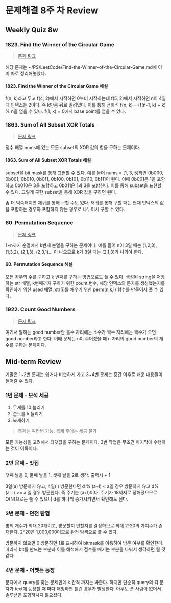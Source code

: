 # 문제해결 8주 차 Review

## Weekly Quiz 8w

### 1823. Find the Winner of the Circular Game

> [문제 링크](https://leetcode.com/problems/find-the-winner-of-the-circular-game/)

해당 문제는 ~/PS/LeetCode/Find-the-Winner-of-the-Circular-Game.md에 이미 따로 정리해놓았다.

#### 1823. Find the Winner of the Circular Game 해설

f(n, k)라고 두고 f(4, 2)에서 시작하면 0부터 시작하는데 f(5, 2)에서 시작하면 n이 4일 때 인덱스는 2이다. 즉 k만큼 뒤로 밀려있다. 이를 통해 점화식 f(n, k) = (f(n-1, k) + k) % n을 얻을 수 있다. f(1, k) = 0에서 base point를 얻을 수 있다.

### 1863. Sum of All Subset XOR Totals

> [문제 링크](https://leetcode.com/problems/sum-of-all-subset-xor-totals/)

정수 배열 nums에 있는 모든 subset의 XOR 값의 합을 구하는 문제이다.

#### 1863. Sum of All Subset XOR Totals 해설

subset을 bit mask를 통해 표현할 수 있다. 예를 들어 nums = [1, 3, 5]라면 0b000, 0b001, 0b010, 0b011, 0b100, 0b101, 0b110, 0b111이 된다. 이때 0b001은 1을 포함하고 0b010은 3을 포함하고 0b011은 1과 3을 포함한다. 이를 통해 subset을 표현할 수 있다. 그렇게 구한 subset을 통해 XOR 값을 구하면 된다.

좀 더 익숙해지면 재귀를 통해 구할 수도 있다. 재귀를 통해 구할 때는 현재 인덱스의 값을 포함하는 경우와 포함하지 않는 경우로 나누어서 구할 수 있다.

### 60. Permutation Sequence

> [문제 링크](https://leetcode.com/problems/permutation-sequence/)

1~n까지 순열에서 k번째 순열을 구하는 문제이다. 예를 들어 n이 3일 때는 (1,2,3), (1,3,2), (2,1,3), (2,3,1)... 이 나오므로 k가 3일 때는 (2,1,3)가 나와야 한다.

#### 60. Permutation Sequence 해설

모든 경우의 수를 구하고 k 번째를 구하는 방법으로도 풀 수 있다. 생성된 string을 저장하는 str 배열, k번째까지 구하기 위한 count 변수, 해당 인덱스의 문자를 생성했는지를 확인하기 위한 used 배열, str[i]를 채우기 위한 perm(n,k,i) 함수를 만들어서 풀 수 있다.

### 1922. Count Good Numbers

> [문제 링크](https://leetcode.com/problems/count-good-numbers/)

여기서 말하는 good number란 홀수 자리에는 소수가 짝수 자리에는 짝수가 오면 good number라고 한다. 이때 문제는 n이 주어졌을 때 n 자리의 good number의 개수를 구하는 문제이다.

## Mid-term Review

기말은 1~2번 문제는 쉽거나 비슷하게 가고 3~4번 문제는 중간 이후로 배운 내용들이 들어갈 수 있다.

### 1번 문제 - 보석 세공

1. 무게를 10 늘리기
2. 순도를 5 늘리기
3. 복제하기

> 복제는 여러번 가능, 복제 후에는 세공 불가

모든 가능성을 고려해서 최댓값을 구하는 문제이다. 3번 작업은 무조건 마지막에 수행하는 것이 이득이다.

### 2번 문제 - 맛집

첫째 날을 0, 둘째 날을 1, 셋째 날을 2로 생각. 출력시 + 1

3일(a) 방문하지 않고, 4일(l) 방문한다면 d % (a+l) < a일 경우 방문하지 않고 d%(a+l) >= a 일 경우 방문한다. 즉 주기는 (a+l)이다. 주기가 18까지로 정해졌으므로 O(N)으로는 풀 수 있으니 d를 하나씩 증가시키면서 확인해도 된다.

### 3번 문제 - 던전 탐험

방의 개수가 최대 20개이고, 방문할지 안할지를 결정하므로 최대 2^20의 가지수가 존재한다. 2^20은 1,000,000이므로 완전 탐색으로 풀 수 있다.

방문하지 않으면 0 방문하면 1로 표시하여 bitmask를 이용하여 방문 여부를 확인한다. 따라서 bit를 만드는 부분과 이를 해석해서 점수를 매기는 부분을 나눠서 생각하면 될 것 같다.

### 4번 문제 - 어쨋든 등장

문자에서 query를 찾는 문제인데 k 간격 까지는 봐준다. 하지만 단순히 query의 각 문자가 text에 등장할 때 마다 매칭하면 틀린 경우가 발생한다. 아무도 푼 사람이 없어서 솔루션은 포함하시지 않으셨다.
